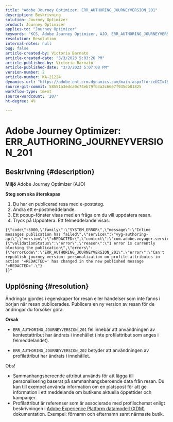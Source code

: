 ```yaml
---
title: "Adobe Journey Optimizer: ERR_AUTHORING_JOURNEYVERSION_201"
description: Beskrivning
solution: Journey Optimizer
product: Journey Optimizer
applies-to: "Journey Optimizer"
keywords: "KCS, Adobe Journey Optimizer, AJO, ERR_AUTHORING_JOURNEYVERSION_201, resan har inte publicerats"
resolution: Resolution
internal-notes: null
bug: false
article-created-by: Victoria Barnato
article-created-date: "3/3/2023 5:03:26 PM"
article-published-by: Victoria Barnato
article-published-date: "3/3/2023 5:07:08 PM"
version-number: 2
article-number: KA-21224
dynamics-url: "https://adobe-ent.crm.dynamics.com/main.aspx?forceUCI=1&pagetype=entityrecord&etn=knowledgearticle&id=59971c4e-e5b9-ed11-83fe-6045bd006b25"
source-git-commit: 58551a3edca0c74eb79fb3a2c66e7f935db81825
workflow-type: tm+mt
source-wordcount: '207'
ht-degree: 4%

---
```


# Adobe Journey Optimizer: ERR_AUTHORING_JOURNEYVERSION_201

## Beskrivning {#description}

<b>Miljö</b>
Adobe Journey Optimizer (AJO)


<b>Steg som ska återskapas</b>
1. Du har en publicerad resa med e-poststeg.
2. Ändra ett e-postmeddelande.
3. Ett popup-fönster visas med en fråga om du vill uppdatera resan.
4. Tryck på Uppdatera. Ett felmeddelande visas:



```
{\"code\":3000,\"family\":\"SYSTEM_ERROR\",\"message\":\"Inline messages publication has failed\",\"service\":\"vyg-authoring-api\",\"version\":\"«REDACTED»\",\"context\":\"com.adobe.voyager.service.authoring.restapis.v1_0.JourneyVersionsService:1864\",\"uid\":\"«REDACTED»\",\"extraInfo\":{\"validationStatus\":\"error\",\"reason\":\"1 error is currently blocking the publication\",\"errors\":
{\"errorCode\":\"ERR_AUTHORING_JOURNEYVERSION_201\",\"error\":\"Can't republish journey version: personalization on profile attributes in action '«REDACTED»' has changed in the new published message '«REDACTED»'.\"}
}}"
```



## Upplösning {#resolution}


Ändringar gjordes i egenskaper för resan eller händelser som inte fanns i början när resan publicerades. Publicera en ny version av resan för de ändringar du försöker göra.


<b>Orsak</b>
- `ERR_AUTHORING_JOURNEYVERSION_201` fel innebär att användningen av kontextattribut har ändrats i innehållet (inte profilattribut som anges i felmeddelandet).


- `ERR_AUTHORING_JOURNEYVERSION_202` betyder att användningen av profilattribut har ändrats i innehållet.


Obs!

- Sammanhangsberoende attribut används för att lägga till personalisering baserat på sammanhangsberoende data från resan. Du kan till exempel använda information om en platspost för att ge information i ett meddelande om butikens aktuella öppettider och kampanjer.
- Profilattribut är referenser som är associerade med profilschemat enligt beskrivningen i [Adobe Experience Platform datamodell (XDM)](https://experienceleague.adobe.com/docs/experience-platform/xdm/home.html?lang=sv) dokumentation. Exempel: förnamn och efternamn samt närmaste butik.


